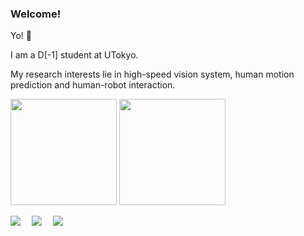 ### Welcome!

Yo! 🐯  

I am a D[-1] student at UTokyo.  

My research interests lie in high-speed vision system, human motion prediction and human-robot interaction.

<!--Also:  
[@YongpengCao-sony](https://github.com/YongpengCao-sony)  
[Gist](https://gist.github.com/SavickTso)  
-->

<!--
**SavickTso/SavickTso** is a ✨ _special_ ✨ repository because its `README.md` (this file) appears on your GitHub profile.

Here are some ideas to get you started:

- 🔭 I’m currently working on ...
- 🌱 I’m currently learning ...
- 👯 I’m looking to collaborate on ...
- 🤔 I’m looking for help with ...
- 💬 Ask me about ...
- 📫 How to reach me: ...
- 😄 Pronouns: ...
- ⚡ Fun fact: ...
-->

<img src="https://github-readme-stats-3eu8.vercel.app/api?username=savicktso&count_private=true&show_icons=true&theme=cobalt" height="170"> <img src="https://github-readme-stats-3eu8.vercel.app/api/top-langs/?username=SavickTso&theme=tokyonight&layout=compact" height="170">  

<!--
<img src="https://leetcard.jacoblin.cool/savick?theme=dark&font=Syne&ext=heatmap" height="260">
-->

<div align="left">
  <a href="https://linkedin.com/in/yongpeng-cao"><img src="https://img.shields.io/badge/LinkedIn-0077B5?style=flat&logo=linkedin&logoColor=white" /></a>&emsp;
  <a href="https://sites.google.com/view/savicktso"><img src="https://img.shields.io/badge/google-4285F4?style=flat&logo=google&logoColor=white" /></a>&emsp;
  <a href="mailto:savicktso@gmail.com"><img src="https://img.shields.io/badge/Gmail-D14836?style=flat&logo=gmail&logoColor=white" /></a>&emsp;
  <!-- <img src="https://komarev.com/ghpvc/?username=SavickTso&label=Views&color=0e75b6&style=flat" /> -->
</div>

